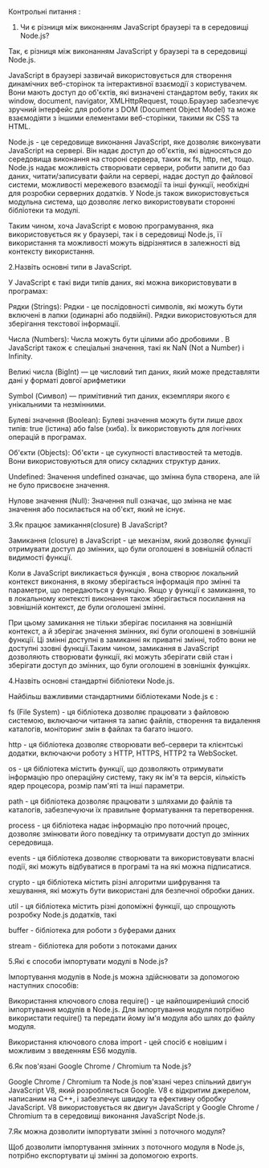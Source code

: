 
Контрольні питання :

1. Чи є різниця між виконанням JavaScript браузері та в середовищі Node.js?


Так, є різниця між виконанням JavaScript у браузері та в середовищі Node.js.

JavaScript в браузері зазвичай використовується для створення динамічних веб-сторінок та інтерактивної взаємодії з користувачем. Вони мають доступ до об'єктів, які визначені стандартом вебу, таких як window, document, navigator, XMLHttpRequest, тощо.Браузер забезпечує зручний інтерфейс для роботи з DOM (Document Object Model) та може взаємодіяти з іншими елементами веб-сторінки, такими як CSS та HTML.

Node.js - це середовище виконання JavaScript, яке дозволяє виконувати JavaScript на сервері.  Він надає доступ до об'єктів, які відносяться до середовища виконання на стороні сервера, таких як  fs, http, net, тощо. Node.js надає можливість створювати сервери, робити запити до баз даних, читати/записувати файли на сервері,  надає доступ до файлової системи, можливості мережевого взаємодії та інші функції, необхідні для розробки серверних додатків. У Node.js також використовується модульна система, що дозволяє легко використовувати сторонні бібліотеки та модулі.

Таким чином, хоча JavaScript є мовою програмування, яка використовується як у браузері, так і в середовищі Node.js, її використання та можливості можуть відрізнятися в залежності від контексту використання.


2.Назвіть основні типи в JavaScript.


У JavaScript є  такі види типів даних, які можна використовувати в програмах:

Рядки (Strings): Рядки - це послідовності символів, які можуть бути включені в лапки (одинарні або подвійні). Рядки використовуються для зберігання текстової інформації.

Числа (Numbers): Числа можуть бути цілими або дробовими . В JavaScript також є спеціальні значення, такі як NaN (Not a Number) і Infinity.

Великі числа (BigInt) — це числовий тип даних, який може представляти дані у форматі довгої арифметики

Symbol (Символ) — примітивний тип даних, екземпляри якого є унікальними та незмінними.

Булеві значення (Boolean): Булеві значення можуть бути лише двох типів: true (істина) або false (хиба). Їх використовують для логічних операцій в програмах.

Об'єкти (Objects): Об'єкти - це сукупності властивостей та методів. Вони використовуються для опису складних структур даних.


Undefined: Значення undefined означає, що змінна була створена, але їй не було присвоєне значення.

Нулове значення (Null): Значення null означає, що змінна не має значення або посилається на об'єкт, який не існує.


3.Як працює замикання(closure) B JavaScript?


Замикання (closure) в JavaScript - це механізм, який дозволяє функції отримувати доступ до змінних, що були оголошені в зовнішній області видимості функції.

Коли в JavaScript викликається функція , вона створює локальний контекст виконання, в якому зберігається інформація про змінні та параметри, що передаються у функцію. Якщо у функції є замикання, то в локальному контексті виконання також зберігається посилання на зовнішній контекст, де були оголошені змінні.

При цьому замикання не тільки зберігає посилання на зовнішній контекст, а й зберігає значення змінних, які були оголошені в зовнішній функції. Ці змінні доступні в замиканні як приватні змінні, тобто вони не доступні ззовні функції.Таким чином, замикання в JavaScript дозволяють створювати функції, які можуть зберігати свій стан і зберігати доступ до змінних, що були оголошені в зовнішніх функціях. 


4.Назвіть основні стандартні бібліотеки Node.js.

Найбільш важливими стандартними бібліотеками Node.js є :

fs (File System) - ця бібліотека дозволяє працювати з файловою системою, включаючи читання та запис файлів, створення та видалення каталогів, моніторинг змін в файлах та багато іншого.

http - ця бібліотека дозволяє створювати веб-сервери та клієнтські додатки, включаючи роботу з HTTP, HTTPS, HTTP2 та WebSocket.

os - ця бібліотека містить функції, що дозволяють отримувати інформацію про операційну систему, таку як ім'я та версія, кількість ядер процесора, розмір пам'яті та інші параметри.

path - ця бібліотека дозволяє працювати з шляхами до файлів та каталогів, забезпечуючи їх правильне форматування та перетворення.

process - ця бібліотека надає інформацію про поточний процес, дозволяє змінювати його поведінку та отримувати доступ до змінних середовища.

events - ця бібліотека дозволяє створювати та використовувати власні події, які можуть відбуватися в програмі та на які можна підписатися.

crypto - ця бібліотека містить різні алгоритми шифрування та хешування, які можуть бути використані для безпечної обробки даних.

util - ця бібліотека містить різні допоміжні функції, що спрощують розробку Node.js додатків, такі

buffer - бібліотека для роботи з буферами даних

stream - бібліотека для роботи з потоками даних

5.Які є способи імпортувати модулі в Node.js?

Імпортування модулів в Node.js можна здійснювати за допомогою наступних способів:

Використання ключового слова require() - це найпоширеніший спосіб імпортування модулів в Node.js. Для імпортування модуля потрібно використати require() та передати йому ім'я модуля або шлях до файлу модуля. 

Використання ключового слова import - цей спосіб є новішим і можливим з введенням ES6 модулів. 


6.Як пов'язані Google Chrome / Chromium та Node.js?

Google Chrome / Chromium та Node.js пов'язані через спільний двигун JavaScript V8, який розробляється Google. V8 є відкритим джерелом, написаним на C++, і забезпечує швидку та ефективну обробку JavaScript. V8 використовується як двигун JavaScript у Google Chrome / Chromium та в середовищі виконання JavaScript Node.js.

7.Як можна дозволити імпортувати змінні з поточного модуля?

Щоб дозволити імпортування змінних з поточного модуля в Node.js, потрібно експортувати ці змінні за допомогою exports.








